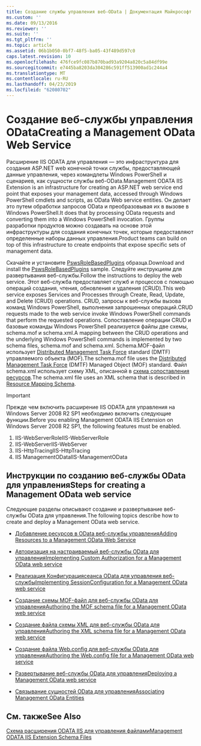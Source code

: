 ```yaml
---
title: Создание службы управления веб-OData | Документация Майкрософт
ms.custom: ''
ms.date: 09/13/2016
ms.reviewer: ''
ms.suite: ''
ms.tgt_pltfrm: ''
ms.topic: article
ms.assetid: 06b1b050-0bf7-48f5-ba05-43f489d597c0
caps.latest.revision: 10
ms.openlocfilehash: 476fce9fc087b870bad93a9204a820c5a84df99e
ms.sourcegitcommit: e7445ba8203da304286c591ff513900ad1c244a4
ms.translationtype: MT
ms.contentlocale: ru-RU
ms.lasthandoff: 04/23/2019
ms.locfileid: "62080702"
---
```

# <a name="creating-a-management-odata-web-service"></a><span data-ttu-id="40708-102">Создание веб-службы управления OData</span><span class="sxs-lookup"><span data-stu-id="40708-102">Creating a Management OData Web Service</span></span>

<span data-ttu-id="40708-103">Расширение IIS ODATA для управления — это инфраструктура для создания ASP.NET web конечной точки службы, предоставляющей данные управления, через командлеты Windows PowerShell и сценариев, как сущности службы веб-OData.</span><span class="sxs-lookup"><span data-stu-id="40708-103">Management ODATA IIS Extension is an infrastructure for creating an ASP.NET web service end point that exposes your management data, accessed through Windows PowerShell cmdlets and scripts, as OData Web service entities.</span></span> <span data-ttu-id="40708-104">Он делает это путем обработки запросов OData и преобразовывая их в вызове в Windows PowerShell.</span><span class="sxs-lookup"><span data-stu-id="40708-104">It does that by processing OData requests and converting them into a Windows PowerShell invocation.</span></span> <span data-ttu-id="40708-105">Группы разработки продуктов можно создавать на основе этой инфраструктуры для создания конечных точек, которые предоставляют определенные наборы данных управления.</span><span class="sxs-lookup"><span data-stu-id="40708-105">Product teams can build on top of this infrastructure to create endpoints that expose specific sets of management data.</span></span>

<span data-ttu-id="40708-106">Скачайте и установите [PswsRoleBasedPlugins](https://code.msdn.microsoft.com:443/windowsdesktop/PswsRoleBasedPlugins-9c79b75a) образца.</span><span class="sxs-lookup"><span data-stu-id="40708-106">Download and install the [PswsRoleBasedPlugins](https://code.msdn.microsoft.com:443/windowsdesktop/PswsRoleBasedPlugins-9c79b75a) sample.</span></span> <span data-ttu-id="40708-107">Следуйте инструкциям для развертывания веб-службы.</span><span class="sxs-lookup"><span data-stu-id="40708-107">Follow the instructions to deploy the web service.</span></span> <span data-ttu-id="40708-108">Этот веб-служба предоставляет служб и процессов с помощью операций создания, чтения, обновления и удаления (CRUD).</span><span class="sxs-lookup"><span data-stu-id="40708-108">This web service exposes Services and Processes through Create, Read, Update, and Delete (CRUD) operations.</span></span> <span data-ttu-id="40708-109">CRUD, запросы к веб-службы вызова команд Windows PowerShell, выполнения запрошенных операций.</span><span class="sxs-lookup"><span data-stu-id="40708-109">CRUD requests made to the web service invoke  Windows PowerShell commands that perform the requested operations.</span></span> <span data-ttu-id="40708-110">Сопоставление операции CRUD и базовые команды Windows PowerShell реализуется файлы две схемы, schema.mof и schema.xml.</span><span class="sxs-lookup"><span data-stu-id="40708-110">A mapping between the CRUD operations and the underlying Windows PowerShell commands is implemented by two schema files, schema.mof and schema.xml.</span></span> <span data-ttu-id="40708-111">Schema.MOF-файл использует [Distributed Management Task Force](https://www.dmtf.org/) standard (DMTF) управляемого объекта (MOF).</span><span class="sxs-lookup"><span data-stu-id="40708-111">The schema.mof file uses the [Distributed Management  Task Force](https://www.dmtf.org/) (DMTF) Managed Object (MOF) standard.</span></span> <span data-ttu-id="40708-112">Файл schema.xml использует схему XML, описанной в [схема сопоставления ресурсов](./resource-mapping-schema.md).</span><span class="sxs-lookup"><span data-stu-id="40708-112">The schema.xml file uses an XML schema that is described in [Resource Mapping Schema](./resource-mapping-schema.md).</span></span>

> [!IMPORTANT]
> <span data-ttu-id="40708-113">Прежде чем включить расширение IIS ODATA для управления на Windows Server 2008 R2 SP1 необходимо включить следующие функции.</span><span class="sxs-lookup"><span data-stu-id="40708-113">Before you enabling Management ODATA IIS Extension on Windows Server 2008 R2 SP1, the following features must be enabled.</span></span>
>
> 1.  <span data-ttu-id="40708-114">IIS-WebServerRole</span><span class="sxs-lookup"><span data-stu-id="40708-114">IIS-WebServerRole</span></span>
> 2.  <span data-ttu-id="40708-115">IIS-WebServer</span><span class="sxs-lookup"><span data-stu-id="40708-115">IIS-WebServer</span></span>
> 3.  <span data-ttu-id="40708-116">IIS-HttpTracing</span><span class="sxs-lookup"><span data-stu-id="40708-116">IIS-HttpTracing</span></span>
> 4.  <span data-ttu-id="40708-117">IIS ManagementOData</span><span class="sxs-lookup"><span data-stu-id="40708-117">IIS-ManagementOData</span></span>

## <a name="steps-for-creating-a-management-odata-web-service"></a><span data-ttu-id="40708-118">Инструкции по созданию веб-службы OData для управления</span><span class="sxs-lookup"><span data-stu-id="40708-118">Steps for creating a Management OData web service</span></span>

<span data-ttu-id="40708-119">Следующие разделы описывают создание и развертывание веб-службы OData для управления.</span><span class="sxs-lookup"><span data-stu-id="40708-119">The following topics describe how to create and deploy a Management OData web service.</span></span>

- [<span data-ttu-id="40708-120">Добавление ресурсов в OData веб-службы управления</span><span class="sxs-lookup"><span data-stu-id="40708-120">Adding Resources to a Management OData Web Service</span></span>](./adding-resources-to-a-management-odata-web-service.md)

- [<span data-ttu-id="40708-121">Авторизация на настраиваемый веб-службы OData для управления</span><span class="sxs-lookup"><span data-stu-id="40708-121">Implementing Custom Authorization for a Management OData web service</span></span>](./implementing-custom-authorization-for-a-management-odata-web-service.md)

- [<span data-ttu-id="40708-122">Реализация Конфигурациясеанса OData для управления веб-службы</span><span class="sxs-lookup"><span data-stu-id="40708-122">Implementing SessionConfiguration for a Management OData web service</span></span>](./implementing-sessionconfiguration-for-a-management-odata-web-service.md)

- [<span data-ttu-id="40708-123">Создание схемы MOF-файл для веб-службы OData для управления</span><span class="sxs-lookup"><span data-stu-id="40708-123">Authoring the MOF schema file for a Management OData web service</span></span>](./authoring-the-mof-schema-file-for-a-management-odata-web-service.md)

- [<span data-ttu-id="40708-124">Создание файла схемы XML для веб-службы OData для управления</span><span class="sxs-lookup"><span data-stu-id="40708-124">Authoring the XML schema file for a Management OData web service</span></span>](./authoring-the-xml-schema-file-for-a-management-odata-web-service.md)

- [<span data-ttu-id="40708-125">Создание файла Web.config для веб-службы OData для управления</span><span class="sxs-lookup"><span data-stu-id="40708-125">Authoring the Web.config file for a Management OData web service</span></span>](./authoring-the-web-config-file-for-a-management-odata-web-service.md)

- [<span data-ttu-id="40708-126">Развертывание веб-службы OData для управления</span><span class="sxs-lookup"><span data-stu-id="40708-126">Deploying a Management OData web service</span></span>](./deploying-a-management-odata-web-service.md)

- [<span data-ttu-id="40708-127">Связывание сущностей OData для управления</span><span class="sxs-lookup"><span data-stu-id="40708-127">Associating Management OData Entities</span></span>](./associating-management-odata-entities.md)

## <a name="see-also"></a><span data-ttu-id="40708-128">См. также</span><span class="sxs-lookup"><span data-stu-id="40708-128">See Also</span></span>

[<span data-ttu-id="40708-129">Схема расширения ODATA IIS для управления файлами</span><span class="sxs-lookup"><span data-stu-id="40708-129">Management ODATA IIS Extension Schema Files</span></span>](./management-odata-iis-extension-schema-files.md)
